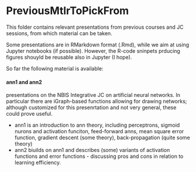 # PreviousMtlrToPickFrom

This folder contains relevant presentations from previous courses and JC sessions, from which material can be taken.

Some presentations are in RMarkdown format (.Rmd), while we aim at using Jupyter notebooks (if possible). However, the R-code sninpets prducing figures shouyld be reusable also in Jupyter (I hope).

So far the following material is available:

#### ann1 and ann2
presentations on the NBIS Integrative JC on artificial neural networks. In particular there are iGraph-based functions allowing for drawing networks; although customized for this presenrtation and not very general, these could prove useful.

- ann1 is an introduction to ann theory, including perceptrons, sigmoid nurons and activation funciton, feed-forward anns, mean square error function, gradient descent (some theory), back-propagation (quite some theory)
- ann2 biuilds on ann1 and describes (some) variants of activation functions and error functions - discussing pros and cons in relation to learning efficiency.
